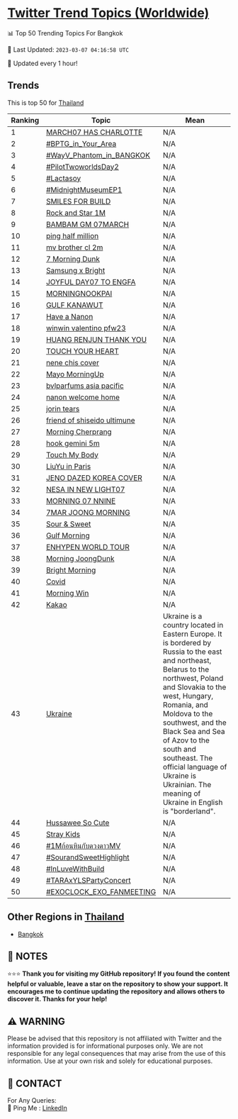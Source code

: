 [Twitter Trend Topics (Worldwide)](https://github.com/ErcinDedeoglu/Twitter-Trend-Topics)
==========


📊 Top 50 Trending Topics For Bangkok

📆 Last Updated: `2023-03-07 04:16:58 UTC`

🔧 Updated every 1 hour!


## Trends

This is top 50 for [Thailand](</Thailand>)

| Ranking | Topic | Mean |
| ------- | ------------ | ------------ |
| 1 | [MARCH07 HAS CHARLOTTE](http://twitter.com/search?q=MARCH07+HAS+CHARLOTTE) | N/A |
| 2 | [#BPTG_in_Your_Area](http://twitter.com/search?q=%23BPTG_in_Your_Area) | N/A |
| 3 | [#WayV_Phantom_in_BANGKOK](http://twitter.com/search?q=%23WayV_Phantom_in_BANGKOK) | N/A |
| 4 | [#PilotTwoworldsDay2](http://twitter.com/search?q=%23PilotTwoworldsDay2) | N/A |
| 5 | [#Lactasoy](http://twitter.com/search?q=%23Lactasoy) | N/A |
| 6 | [#MidnightMuseumEP1](http://twitter.com/search?q=%23MidnightMuseumEP1) | N/A |
| 7 | [SMILES FOR BUILD](http://twitter.com/search?q=SMILES+FOR+BUILD) | N/A |
| 8 | [Rock and Star 1M](http://twitter.com/search?q=Rock+and+Star+1M) | N/A |
| 9 | [BAMBAM GM 07MARCH](http://twitter.com/search?q=BAMBAM+GM+07MARCH) | N/A |
| 10 | [ping half million](http://twitter.com/search?q=ping+half+million) | N/A |
| 11 | [mv brother cl 2m](http://twitter.com/search?q=mv+brother+cl+2m) | N/A |
| 12 | [7 Morning Dunk](http://twitter.com/search?q=7+Morning+Dunk) | N/A |
| 13 | [Samsung x Bright](http://twitter.com/search?q=Samsung+x+Bright) | N/A |
| 14 | [JOYFUL DAY07 TO ENGFA](http://twitter.com/search?q=JOYFUL+DAY07+TO+ENGFA) | N/A |
| 15 | [MORNING​ NOOKPAI](http://twitter.com/search?q=MORNING%e2%80%8b+NOOKPAI) | N/A |
| 16 | [GULF KANAWUT](http://twitter.com/search?q=GULF+KANAWUT) | N/A |
| 17 | [Have a Nanon](http://twitter.com/search?q=Have+a+Nanon) | N/A |
| 18 | [winwin valentino pfw23](http://twitter.com/search?q=winwin+valentino+pfw23) | N/A |
| 19 | [HUANG RENJUN THANK YOU](http://twitter.com/search?q=HUANG+RENJUN+THANK+YOU) | N/A |
| 20 | [TOUCH YOUR HEART](http://twitter.com/search?q=TOUCH+YOUR+HEART) | N/A |
| 21 | [nene chis cover](http://twitter.com/search?q=nene+chis+cover) | N/A |
| 22 | [Mayo MorningUp](http://twitter.com/search?q=Mayo+MorningUp) | N/A |
| 23 | [bvlparfums asia pacific](http://twitter.com/search?q=bvlparfums+asia+pacific) | N/A |
| 24 | [nanon welcome home](http://twitter.com/search?q=nanon+welcome+home) | N/A |
| 25 | [jorin tears](http://twitter.com/search?q=jorin+tears) | N/A |
| 26 | [friend of shiseido ultimune](http://twitter.com/search?q=friend+of+shiseido+ultimune) | N/A |
| 27 | [Morning Cherprang](http://twitter.com/search?q=Morning+Cherprang) | N/A |
| 28 | [hook gemini 5m](http://twitter.com/search?q=hook+gemini+5m) | N/A |
| 29 | [Touch My Body](http://twitter.com/search?q=Touch+My+Body) | N/A |
| 30 | [LiuYu in Paris](http://twitter.com/search?q=LiuYu+in+Paris) | N/A |
| 31 | [JENO DAZED KOREA COVER](http://twitter.com/search?q=JENO+DAZED+KOREA+COVER) | N/A |
| 32 | [NESA IN NEW LIGHT07](http://twitter.com/search?q=NESA+IN+NEW+LIGHT07) | N/A |
| 33 | [MORNING 07 NNINE](http://twitter.com/search?q=MORNING+07+NNINE) | N/A |
| 34 | [7MAR JOONG MORNING](http://twitter.com/search?q=7MAR+JOONG+MORNING) | N/A |
| 35 | [Sour & Sweet](http://twitter.com/search?q=Sour+%26+Sweet) | N/A |
| 36 | [Gulf Morning](http://twitter.com/search?q=Gulf+Morning) | N/A |
| 37 | [ENHYPEN WORLD TOUR](http://twitter.com/search?q=ENHYPEN+WORLD+TOUR) | N/A |
| 38 | [Morning JoongDunk](http://twitter.com/search?q=Morning+JoongDunk) | N/A |
| 39 | [Bright Morning](http://twitter.com/search?q=Bright+Morning) | N/A |
| 40 | [Covid](http://twitter.com/search?q=Covid) | N/A |
| 41 | [Morning Win](http://twitter.com/search?q=Morning+Win) | N/A |
| 42 | [Kakao](http://twitter.com/search?q=Kakao) | N/A |
| 43 | [Ukraine](http://twitter.com/search?q=Ukraine) | Ukraine is a country located in Eastern Europe. It is bordered by Russia to the east and northeast, Belarus to the northwest, Poland and Slovakia to the west, Hungary, Romania, and Moldova to the southwest, and the Black Sea and Sea of Azov to the south and southeast. The official language of Ukraine is Ukrainian. The meaning of Ukraine in English is "borderland". |
| 44 | [Hussawee So Cute](http://twitter.com/search?q=Hussawee+So+Cute) | N/A |
| 45 | [Stray Kids](http://twitter.com/search?q=Stray+Kids) | N/A |
| 46 | [#1Mก้อนหินกับดวงดาวMV](http://twitter.com/search?q=%231M%e0%b8%81%e0%b9%89%e0%b8%ad%e0%b8%99%e0%b8%ab%e0%b8%b4%e0%b8%99%e0%b8%81%e0%b8%b1%e0%b8%9a%e0%b8%94%e0%b8%a7%e0%b8%87%e0%b8%94%e0%b8%b2%e0%b8%a7MV) | N/A |
| 47 | [#SourandSweetHighlight](http://twitter.com/search?q=%23SourandSweetHighlight) | N/A |
| 48 | [#InLuveWithBuild](http://twitter.com/search?q=%23InLuveWithBuild) | N/A |
| 49 | [#TARAxYLSPartyConcert](http://twitter.com/search?q=%23TARAxYLSPartyConcert) | N/A |
| 50 | [#EXOCLOCK_EXO_FANMEETING](http://twitter.com/search?q=%23EXOCLOCK_EXO_FANMEETING) | N/A |



## Other Regions in [Thailand](</Thailand>)

* [Bangkok](</Thailand/Bangkok.md>)



## 📝 NOTES

⭐⭐⭐ **Thank you for visiting my GitHub repository! If you found the content helpful or valuable, leave a star on the repository to show your support. It encourages me to continue updating the repository and allows others to discover it. Thanks for your help!**


## ⚠️ WARNING

Please be advised that this repository is not affiliated with Twitter and the information provided is for informational purposes only. We are not responsible for any legal consequences that may arise from the use of this information. Use at your own risk and solely for educational purposes.


## 📨 CONTACT

 For Any Queries:  
            🏓 Ping Me : [LinkedIn](https://www.linkedin.com/in/ercindedeoglu/)

